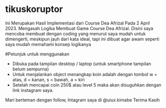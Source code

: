 # tikuskoruptor
Ini Merupakan Hasil Implementasi dari Course Dea Afrizal Pada 2 April 2023. Mengasah Logika Membuat Game Course Dea Afrizal.
Disini saya mencoba membuat dengan coding yang menurut saya mudah untuk dimengerti, meskipun jauh dari kata ideal, tapi ini dibuat agar awam seperti saya mudah memahami konsep logikanya

#Petunjuk untuk menggunakan
- Dibuka pada tampilan desktop / laptop (untuk smartphone tampilan belum sempurna)
- Untuk menjalankan object menangkap koin adalah dengan tombol w = atas, d = kanan, s = bawah, a = kiri
- Setelah mencapai coin 250$ atau level 5 maka akan disuguhkan dengan link instagram saya.

Mari berteman dengan follow, Intagram saya di @uiux.kimabe
Terima Kasih
